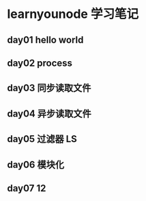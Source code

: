 # learnyounode 学习笔记

## day01 hello world

## day02 process

## day03 同步读取文件

## day04 异步读取文件

## day05 过滤器 LS

## day06 模块化

## day07 12
